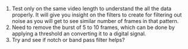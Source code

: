 1. Test only on the same video length to understand the all the data properly. It will give you insight on the filters to create for filtering out noise as you will get to see similar number of frames in that pattern.
2. Need to remove the burst of 5 to 10 frames, which can be done by applying a threshold an converting it to a digital signal.
3. Try and see if notch or band pass filter helps? 
